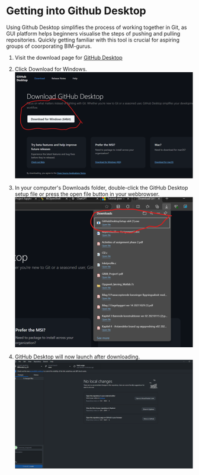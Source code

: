 # **Getting into Github Desktop**
Using Github Desktop simplifies the process of working together in Git, as GUI platform helps beginners visualise the steps of pushing and pulling repositories. Quickly getting familiar with this tool is crucial for aspiring groups of coorporating BIM-gurus.

1. Visit the download page for [GitHub Desktop](https://github.com/apps/desktop)

2. Click Download for Windows.
![alt text](https://github.com/s203910/BIManalyst_g_25/blob/main/A4/Download%20button.png "Download Button")

3. In your computer's Downloads folder, double-click the GitHub Desktop setup file or press the open file button in your webbrowser.
![alt text](https://github.com/s203910/BIManalyst_g_25/blob/main/A4/Press_exe.png "Program now downloading")

4. GitHub Desktop will now launch after downloading.
![alt text](https://github.com/s203910/BIManalyst_g_25/blob/main/A4/image.png "Github Desktop now ready to use!")


